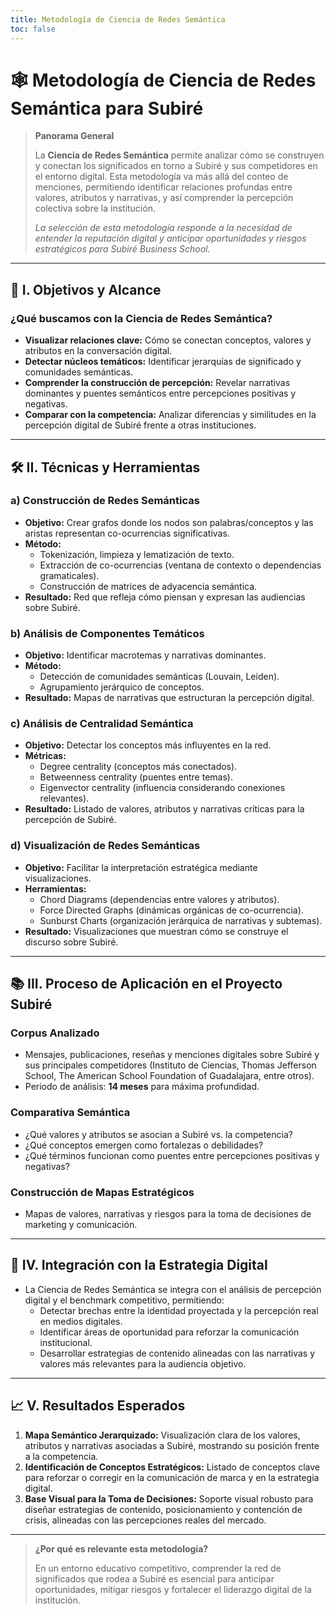 ```yaml
---
title: Metodología de Ciencia de Redes Semántica
toc: false
---
```


# 🕸️ Metodología de Ciencia de Redes Semántica para Subiré

> **Panorama General**
>
> La **Ciencia de Redes Semántica** permite analizar cómo se construyen y conectan los significados en torno a Subiré y sus competidores en el entorno digital. Esta metodología va más allá del conteo de menciones, permitiendo identificar relaciones profundas entre valores, atributos y narrativas, y así comprender la percepción colectiva sobre la institución.
>
> *La selección de esta metodología responde a la necesidad de entender la reputación digital y anticipar oportunidades y riesgos estratégicos para Subiré Business School.*


---

## 🎯 I. Objetivos y Alcance

### ¿Qué buscamos con la Ciencia de Redes Semántica?

- **Visualizar relaciones clave:** Cómo se conectan conceptos, valores y atributos en la conversación digital.
- **Detectar núcleos temáticos:** Identificar jerarquías de significado y comunidades semánticas.
- **Comprender la construcción de percepción:** Revelar narrativas dominantes y puentes semánticos entre percepciones positivas y negativas.
- **Comparar con la competencia:** Analizar diferencias y similitudes en la percepción digital de Subiré frente a otras instituciones.

---

## 🛠️ II. Técnicas y Herramientas

### a) Construcción de Redes Semánticas

- **Objetivo:** Crear grafos donde los nodos son palabras/conceptos y las aristas representan co-ocurrencias significativas.
- **Método:**
  - Tokenización, limpieza y lematización de texto.
  - Extracción de co-ocurrencias (ventana de contexto o dependencias gramaticales).
  - Construcción de matrices de adyacencia semántica.
- **Resultado:** Red que refleja cómo piensan y expresan las audiencias sobre Subiré.

### b) Análisis de Componentes Temáticos

- **Objetivo:** Identificar macrotemas y narrativas dominantes.
- **Método:**
  - Detección de comunidades semánticas (Louvain, Leiden).
  - Agrupamiento jerárquico de conceptos.
- **Resultado:** Mapas de narrativas que estructuran la percepción digital.

### c) Análisis de Centralidad Semántica

- **Objetivo:** Detectar los conceptos más influyentes en la red.
- **Métricas:**
  - Degree centrality (conceptos más conectados).
  - Betweenness centrality (puentes entre temas).
  - Eigenvector centrality (influencia considerando conexiones relevantes).
- **Resultado:** Listado de valores, atributos y narrativas críticas para la percepción de Subiré.

### d) Visualización de Redes Semánticas

- **Objetivo:** Facilitar la interpretación estratégica mediante visualizaciones.
- **Herramientas:**
  - Chord Diagrams (dependencias entre valores y atributos).
  - Force Directed Graphs (dinámicas orgánicas de co-ocurrencia).
  - Sunburst Charts (organización jerárquica de narrativas y subtemas).
- **Resultado:** Visualizaciones que muestran cómo se construye el discurso sobre Subiré.

---

## 📚 III. Proceso de Aplicación en el Proyecto Subiré

### Corpus Analizado

- Mensajes, publicaciones, reseñas y menciones digitales sobre Subiré y sus principales competidores (Instituto de Ciencias, Thomas Jefferson School, The American School Foundation of Guadalajara, entre otros).
- Periodo de análisis: **14 meses** para máxima profundidad.

### Comparativa Semántica

- ¿Qué valores y atributos se asocian a Subiré vs. la competencia?
- ¿Qué conceptos emergen como fortalezas o debilidades?
- ¿Qué términos funcionan como puentes entre percepciones positivas y negativas?

### Construcción de Mapas Estratégicos

- Mapas de valores, narrativas y riesgos para la toma de decisiones de marketing y comunicación.

---

## 🤝 IV. Integración con la Estrategia Digital

- La Ciencia de Redes Semántica se integra con el análisis de percepción digital y el benchmark competitivo, permitiendo:
  - Detectar brechas entre la identidad proyectada y la percepción real en medios digitales.
  - Identificar áreas de oportunidad para reforzar la comunicación institucional.
  - Desarrollar estrategias de contenido alineadas con las narrativas y valores más relevantes para la audiencia objetivo.

---

## 📈 V. Resultados Esperados

1. **Mapa Semántico Jerarquizado:** Visualización clara de los valores, atributos y narrativas asociadas a Subiré, mostrando su posición frente a la competencia.
2. **Identificación de Conceptos Estratégicos:** Listado de conceptos clave para reforzar o corregir en la comunicación de marca y en la estrategia digital.
3. **Base Visual para la Toma de Decisiones:** Soporte visual robusto para diseñar estrategias de contenido, posicionamiento y contención de crisis, alineadas con las percepciones reales del mercado.

---

> **¿Por qué es relevante esta metodología?**
>
> En un entorno educativo competitivo, comprender la red de significados que rodea a Subiré es esencial para anticipar oportunidades, mitigar riesgos y fortalecer el liderazgo digital de la institución.